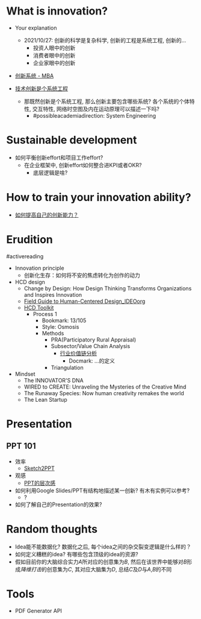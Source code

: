 # What is innovation?
- Your explanation
  - 2021/10/27: 创新的科学是复杂科学, 创新的工程是系统工程, 创新的...
    - 投资人眼中的创新
    - 消费者眼中的创新
    - 企业家眼中的创新


- [创新系统 - MBA](https://wiki.mbalib.com/wiki/%E7%B3%BB%E7%BB%9F%E5%88%9B%E6%96%B0)
- [技术创新是个系统工程](https://www.edu.cn/ke_yan_yu_fa_zhan/special_topic/zbwjt/201611/t20161110_1466475.shtml)
  - 那既然创新是个系统工程, 那么创新主要包含哪些系统? 各个系统的个体特性, 交互特性, 网络时空图及内在运动原理可以描述一下吗?
    - #possibleacademiadirection: System Engineering

# Sustainable development
- 如何平衡创新effort和项目工作effort?
  - 在企业框架中, 创新effort如何整合进KPI或者OKR?
    - 底层逻辑是啥?

# How to train your innovation ability?
- [如何提高自己的创新能力？](https://www.zhihu.com/question/19692933)

# Erudition
#activereading
- Innovation principle
  - 创新化生存：如何将不安的焦虑转化为创作的动力
- HCD design
  - Change by Design: How Design Thinking Transforms Organizations and Inspires Innovation
  - [Field Guide to Human-Centered Design_IDEOorg](https://drive.google.com/file/d/1TFnpB7Ng9ZLBHVzgLgPwzY0743ihEc7m/view?usp=sharing)
  - [HCD Toolkit](https://www3.nd.edu/~mbloom/ID/Archive/IDEOHCDToolkit.pdf)
    - Process 1
      - Bookmark: 13/105
      - Style: Osmosis
      - Methods
        - PRA(Participatory Rural Appraisal)
        - Subsector/Value Chain Analysis
          - [行业价值链分析](https://wiki.mbalib.com/wiki/%E8%A1%8C%E4%B8%9A%E4%BB%B7%E5%80%BC%E9%93%BE%E5%88%86%E6%9E%90)
            - Docmark: ...的定义
        - Triangulation
- Mindset
  - The INNOVATOR'S DNA
  - WIRED to CREATE: Unraveling the Mysteries of the Creative Mind
  - The Runaway Species: Now human creativity remakes the world
  - The Lean Startup
# Presentation
## PPT 101
- 效率
  - [Sketch2PPT](?)
- 观感
  - [PPT的层次感](https://mp.weixin.qq.com/s/nb-BdyDH_F6aFdY0FzKNMg)
- 如何利用Google Slides/PPT有结构地描述某一创新? 有木有实例可以参考?
  - ?   
- 如何了解自己的Presentation的效果?


# Random thoughts
- Idea能不能数据化? 数据化之后, 每个idea之间的杂交裂变逻辑是什么样的？
- 如何定义糟糕的idea? 有哪些包含顶级的idea的资源?
- 假如目前你的大脑综合实力$A$所对应的创意集为$B$, 然后在该世界中能够对$B$形成*降维打击*的创意集为$C$, 其对应大脑集为$D$, 总结$C$及$D$与$A$,$B$的不同

# Tools
- PDF Generator API
